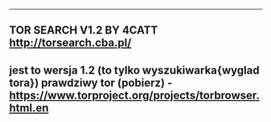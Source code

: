 --------------------------------------------------------------------------------------------
TOR SEARCH V1.2 BY 4CATT http://torsearch.cba.pl/
--------------------------------------------------------------------------------------------
jest to wersja 1.2 (to tylko wyszukiwarka{wyglad tora})
prawdziwy tor (pobierz) - https://www.torproject.org/projects/torbrowser.html.en
--------------------------------------------------------------------------------------------

